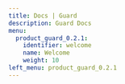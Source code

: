 ```yaml
---
title: Docs | Guard
description: Guard Docs
menu:
  product_guard_0.2.1:
    identifier: welcome
    name: Welcome
    weight: 10
left_menu: product_guard_0.2.1
---
```


